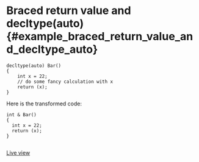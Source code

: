# Braced return value and decltype(auto) {#example_braced_return_value_and_decltype_auto}

<!-- source:braced-return-value-and-decltype-auto.cpp -->
```{.cpp}
decltype(auto) Bar()
{
    int x = 22;
    // do some fancy calculation with x
    return (x);
}
```
<!-- source-end:braced-return-value-and-decltype-auto.cpp -->


<!-- transformed:braced-return-value-and-decltype-auto.cpp -->
Here is the transformed code:
```{.cpp}
int & Bar()
{
  int x = 22;
  return (x);
}


```
[Live view](https://cppinsights.io/lnk?code=ZGVjbHR5cGUoYXV0bykgQmFyKCkKewogICAgaW50IHggPSAyMjsKICAgIC8vIGRvIHNvbWUgZmFuY3kgY2FsY3VsYXRpb24gd2l0aCB4CiAgICByZXR1cm4gKHgpOwp9&insightsOptions=cpp2a&rev=1.0)
<!-- transformed-end:braced-return-value-and-decltype-auto.cpp -->


